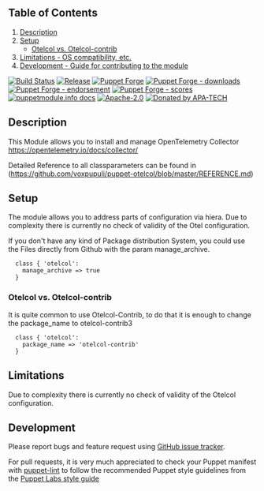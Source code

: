 ## Table of Contents

1. [Description](#description)
1. [Setup](#setup)
    * [Otelcol vs. Otelcol-contrib](#Otelcol-vs.-Otelcol-contrib)
1. [Limitations - OS compatibility, etc.](#limitations)
1. [Development - Guide for contributing to the module](#development)


[![Build Status](https://github.com/voxpupuli/puppet-otelcol/workflows/CI/badge.svg)](https://github.com/voxpupuli/puppet-otelcol/actions?query=workflow%3ACI)
[![Release](https://github.com/voxpupuli/puppet-otelcol/actions/workflows/release.yml/badge.svg)](https://github.com/voxpupuli/puppet-otelcol/actions/workflows/release.yml)
[![Puppet Forge](https://img.shields.io/puppetforge/v/puppet/otelcol.svg)](https://forge.puppetlabs.com/puppet/otelcol)
[![Puppet Forge - downloads](https://img.shields.io/puppetforge/dt/puppet/otelcol.svg)](https://forge.puppetlabs.com/puppet/otelcol)
[![Puppet Forge - endorsement](https://img.shields.io/puppetforge/e/puppet/otelcol.svg)](https://forge.puppetlabs.com/puppet/otelcol)
[![Puppet Forge - scores](https://img.shields.io/puppetforge/f/puppet/otelcol.svg)](https://forge.puppetlabs.com/puppet/otelcol)
[![puppetmodule.info docs](http://www.puppetmodule.info/images/badge.png)](http://www.puppetmodule.info/m/puppet-otelcol)
[![Apache-2.0](https://img.shields.io/github/license/voxpupuli/puppet-otelcol.svg)](LICENSE)
[![Donated by APA-TECH](https://img.shields.io/badge/donated%20by-APA%20TECH-005a78.svg)](#transfer-notice)

## Description

This Module allows you to install and manage OpenTelemetry Collector https://opentelemetry.io/docs/collector/

Detailed Reference to all classparameters can be found in (https://github.com/voxpupuli/puppet-otelcol/blob/master/REFERENCE.md)
## Setup
The module allows you to address parts of configuration via hiera. Due to complexity there is currently no check of validity of the Otel configuration.

If you don't have any kind of Package distribution System, you could use the Files directly from Github with the param manage_archive.
```puppet
  class { 'otelcol':
    manage_archive => true
  }
```
### Otelcol vs. Otelcol-contrib
It is quite common to use Otelcol-Contrib, to do that it is enough to change the package_name to otelcol-contrib3
```puppet
  class { 'otelcol':
    package_name => 'otelcol-contrib'
  }
```

## Limitations

Due to complexity there is currently no check of validity of the Otelcol configuration.

## Development

Please report bugs and feature request using [GitHub issue
tracker](https://github.com/voxpupuli/puppet-otelcol/issues).

For pull requests, it is very much appreciated to check your Puppet manifest
with [puppet-lint](https://github.com/puppetlabs/puppet-lint) to follow the recommended Puppet style guidelines from the
[Puppet Labs style guide](http://docs.puppetlabs.com/guides/style_guide.html)
